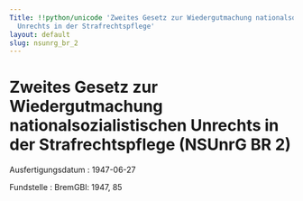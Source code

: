 ```yaml
---
Title: !!python/unicode 'Zweites Gesetz zur Wiedergutmachung nationalsozialistischen
  Unrechts in der Strafrechtspflege'
layout: default
slug: nsunrg_br_2
---
```


# Zweites Gesetz zur Wiedergutmachung nationalsozialistischen Unrechts in der Strafrechtspflege (NSUnrG BR 2)

Ausfertigungsdatum
:   1947-06-27

Fundstelle
:   BremGBl: 1947, 85

